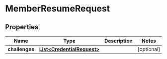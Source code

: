 

# MemberResumeRequest


## Properties

Name | Type | Description | Notes
------------ | ------------- | ------------- | -------------
**challenges** | [**List&lt;CredentialRequest&gt;**](CredentialRequest.md) |  |  [optional]



